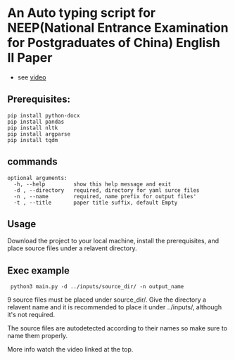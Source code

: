 # An Auto typing script for NEEP(National Entrance Examination for Postgraduates of China) English II Paper

- see [video](http://to_be_added)
## Prerequisites:

```
pip install python-docx
pip install pandas
pip install nltk
pip install argparse
pip install tqdm
```

## commands

```
optional arguments:
  -h, --help         show this help message and exit
  -d , --directory   required, directory for yaml surce files
  -n , --name        required, name prefix for output files'
  -t , --title       paper title suffix, default Empty
```
## Usage
Download the project to your local machine, install the prerequisites, and place source files under a relavent directory.

## Exec example

```
 python3 main.py -d ../inputs/source_dir/ -n output_name
```

9 source files must be placed under source_dir/. Give the directory a relavent name and it is recommended to place it under ../inputs/, although it's not required.

The source files are autodetected according to their names so make sure to name them properly.

More info watch the video linked at the top.

